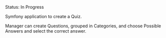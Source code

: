 Status: In Progress

Symfony application to create a Quiz.

Manager can create Questions, grouped in Categories, and choose Possible Answers and select the correct answer.
